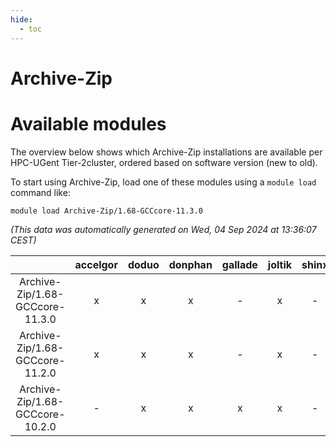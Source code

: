 ```yaml
---
hide:
  - toc
---
```


Archive-Zip
===========

# Available modules


The overview below shows which Archive-Zip installations are available per HPC-UGent Tier-2cluster, ordered based on software version (new to old).

To start using Archive-Zip, load one of these modules using a `module load` command like:

```shell
module load Archive-Zip/1.68-GCCcore-11.3.0
```

*(This data was automatically generated on Wed, 04 Sep 2024 at 13:36:07 CEST)*  

| |accelgor|doduo|donphan|gallade|joltik|shinx|skitty|
| :---: | :---: | :---: | :---: | :---: | :---: | :---: | :---: |
|Archive-Zip/1.68-GCCcore-11.3.0|x|x|x|-|x|-|x|
|Archive-Zip/1.68-GCCcore-11.2.0|x|x|x|-|x|-|x|
|Archive-Zip/1.68-GCCcore-10.2.0|-|x|x|x|x|-|x|
